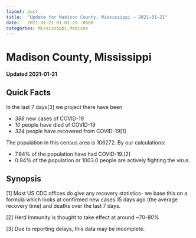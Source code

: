 ```yaml
---
layout: post
title:  "Update for Madison County, Mississippi - 2021-01-21"
date:   2021-01-21 01:01:29 -0600
categories: Mississippi,Madison
---
```


# Madison County, Mississippi
#### Updated 2021-01-21

## Quick Facts

In the last 7 days[3] we project there have been
- *388* new cases of COVID-19
- *10* people have died of COVID-19
- *324* people have recovered from COVID-19[1]

The population in this census area is 106272. By our calculations:
- 7.84% of the population have had COVID-19.[2]
- 0.94% of the population or 1003.0 people are actively fighting the virus.

## Synopsis




[1] Most US CDC offices do give any recovery statistics- we base this on a formula which looks at confirmed new cases
15 days ago (the average recovery time) and deaths over the last 7 days.

[2] Herd Immunity is thought to take effect at around ~70-80%

[3] Due to reporting delays, this data may be incomplete.
 
    
